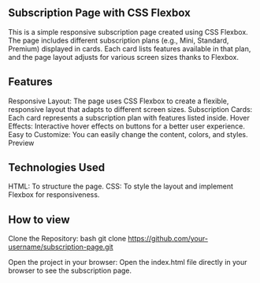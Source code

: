 ## Subscription Page with CSS Flexbox
This is a simple responsive subscription page created using CSS Flexbox. The page includes different subscription plans (e.g., Mini, Standard, Premium) displayed in cards. Each card lists features available in that plan, and the page layout adjusts for various screen sizes thanks to Flexbox.

## Features
Responsive Layout: The page uses CSS Flexbox to create a flexible, responsive layout that adapts to different screen sizes.
Subscription Cards: Each card represents a subscription plan with features listed inside.
Hover Effects: Interactive hover effects on buttons for a better user experience.
Easy to Customize: You can easily change the content, colors, and styles.
Preview

## Technologies Used
HTML: To structure the page.
CSS: To style the layout and implement Flexbox for responsiveness.

## How to view
Clone the Repository:
bash
git clone https://github.com/your-username/subscription-page.git

Open the project in your browser:
Open the index.html file directly in your browser to see the subscription page.


